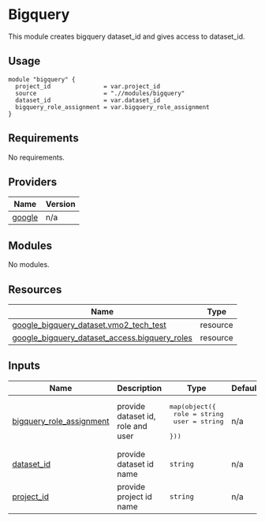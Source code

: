 # Bigquery

This module creates bigquery dataset_id and gives access to dataset_id.

## Usage
```
module "bigquery" {
  project_id               = var.project_id
  source                   = ".//modules/bigquery"
  dataset_id               = var.dataset_id
  bigquery_role_assignment = var.bigquery_role_assignment
}

```

## Requirements

No requirements.

## Providers

| Name | Version |
|------|---------|
| <a name="provider_google"></a> [google](#provider\_google) | n/a |

## Modules

No modules.

## Resources

| Name | Type |
|------|------|
| [google_bigquery_dataset.vmo2_tech_test](https://registry.terraform.io/providers/hashicorp/google/latest/docs/resources/bigquery_dataset) | resource |
| [google_bigquery_dataset_access.bigquery_roles](https://registry.terraform.io/providers/hashicorp/google/latest/docs/resources/bigquery_dataset_access) | resource |

## Inputs

| Name | Description | Type | Default | Required |
|------|-------------|------|---------|:--------:|
| <a name="input_bigquery_role_assignment"></a> [bigquery\_role\_assignment](#input\_bigquery\_role\_assignment) | provide dataset id, role and user | <pre>map(object({<br>    role = string<br>    user = string<br>  }))</pre> | n/a | yes |
| <a name="input_dataset_id"></a> [dataset\_id](#input\_dataset\_id) | provide dataset id name | `string` | n/a | yes |
| <a name="input_project_id"></a> [project\_id](#input\_project\_id) | provide project id name | `string` | n/a | yes |
